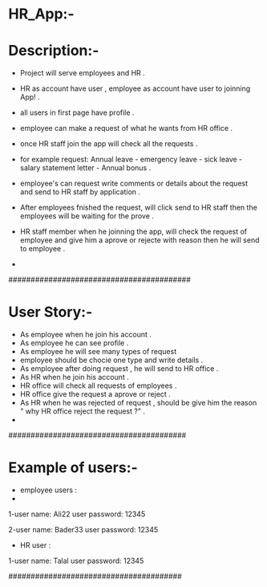 # HR_App:-
# Description:-
- Project will serve employees and HR .
- HR as account have user , employee as account have user to joinning App! .
- all users in first page have profile .
- employee can make a request of what he wants from HR office .
- once HR staff join the app will check all the requests .

- for example request: Annual leave - emergency leave - sick leave - salary statement letter - Annual bonus .
- employee's can request  write comments or details about the request and send to HR staff by application .
- After employees fnished the request, will click send to HR staff then the employees will be waiting for the prove .
- HR staff member when he joinning the app, will check the request of employee and give him a aprove or rejecte with reason then he will send to employee .
-  
#########################################
# User Story:-
- As employee when he join his account .
- As employee he can see profile .
- As employee he will see many types of request
- employee should be chocie one type and write details .
- As employee after doing request , he will send to HR office .
- As HR when he join his account .
- HR office will check all requests of employees .
- HR office give the request a aprove or reject .
- As HR when he was rejected of request , should be give him the reason " why HR office reject the request ?" . 
- 
########################################
# Example of users:-
- employee users :
-  
1-user name:
Ali22 
user password:
12345 
 
 2-user name:
Bader33
user password:
12345
 
- HR user : 
 
1-user name:
Talal
user password: 
12345 

#######################################

